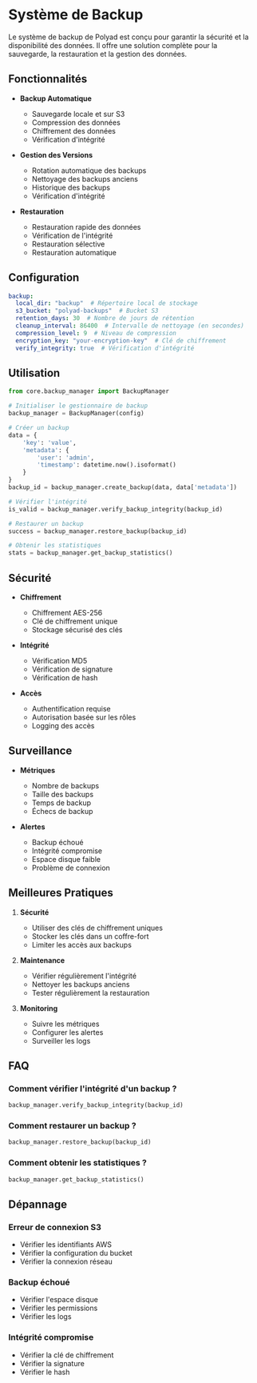 # Système de Backup

Le système de backup de Polyad est conçu pour garantir la sécurité et la disponibilité des données. Il offre une solution complète pour la sauvegarde, la restauration et la gestion des données.

## Fonctionnalités

- **Backup Automatique**
  - Sauvegarde locale et sur S3
  - Compression des données
  - Chiffrement des données
  - Vérification d'intégrité

- **Gestion des Versions**
  - Rotation automatique des backups
  - Nettoyage des backups anciens
  - Historique des backups
  - Vérification d'intégrité

- **Restauration**
  - Restauration rapide des données
  - Vérification de l'intégrité
  - Restauration sélective
  - Restauration automatique

## Configuration

```yaml
backup:
  local_dir: "backup"  # Répertoire local de stockage
  s3_bucket: "polyad-backups"  # Bucket S3
  retention_days: 30  # Nombre de jours de rétention
  cleanup_interval: 86400  # Intervalle de nettoyage (en secondes)
  compression_level: 9  # Niveau de compression
  encryption_key: "your-encryption-key"  # Clé de chiffrement
  verify_integrity: true  # Vérification d'intégrité
```

## Utilisation

```python
from core.backup_manager import BackupManager

# Initialiser le gestionnaire de backup
backup_manager = BackupManager(config)

# Créer un backup
data = {
    'key': 'value',
    'metadata': {
        'user': 'admin',
        'timestamp': datetime.now().isoformat()
    }
}
backup_id = backup_manager.create_backup(data, data['metadata'])

# Vérifier l'intégrité
is_valid = backup_manager.verify_backup_integrity(backup_id)

# Restaurer un backup
success = backup_manager.restore_backup(backup_id)

# Obtenir les statistiques
stats = backup_manager.get_backup_statistics()
```

## Sécurité

- **Chiffrement**
  - Chiffrement AES-256
  - Clé de chiffrement unique
  - Stockage sécurisé des clés

- **Intégrité**
  - Vérification MD5
  - Vérification de signature
  - Vérification de hash

- **Accès**
  - Authentification requise
  - Autorisation basée sur les rôles
  - Logging des accès

## Surveillance

- **Métriques**
  - Nombre de backups
  - Taille des backups
  - Temps de backup
  - Échecs de backup

- **Alertes**
  - Backup échoué
  - Intégrité compromise
  - Espace disque faible
  - Problème de connexion

## Meilleures Pratiques

1. **Sécurité**
   - Utiliser des clés de chiffrement uniques
   - Stocker les clés dans un coffre-fort
   - Limiter les accès aux backups

2. **Maintenance**
   - Vérifier régulièrement l'intégrité
   - Nettoyer les backups anciens
   - Tester régulièrement la restauration

3. **Monitoring**
   - Suivre les métriques
   - Configurer les alertes
   - Surveiller les logs

## FAQ

### Comment vérifier l'intégrité d'un backup ?
```python
backup_manager.verify_backup_integrity(backup_id)
```

### Comment restaurer un backup ?
```python
backup_manager.restore_backup(backup_id)
```

### Comment obtenir les statistiques ?
```python
backup_manager.get_backup_statistics()
```

## Dépannage

### Erreur de connexion S3
- Vérifier les identifiants AWS
- Vérifier la configuration du bucket
- Vérifier la connexion réseau

### Backup échoué
- Vérifier l'espace disque
- Vérifier les permissions
- Vérifier les logs

### Intégrité compromise
- Vérifier la clé de chiffrement
- Vérifier la signature
- Vérifier le hash
